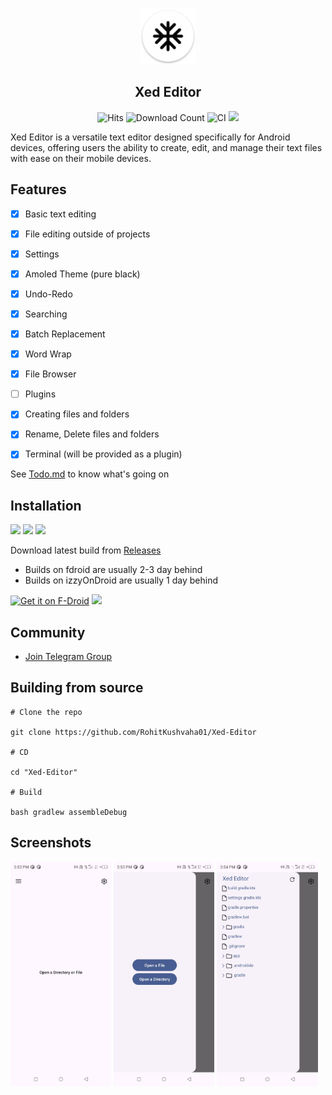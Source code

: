 <p align="center">
  <img src="/fastlane/metadata/android/en-US/images/icon.png" alt="Xed Editor" width="90" height="90"/>
</p>

<h2 align="center"><b>Xed Editor</b></h2>

<div align="center"><img src="https://hits.seeyoufarm.com/api/count/incr/badge.svg?url=https%3A%2F%2Fgithub.com%2FRohitKushvaha01%2FXed-Editor&count_bg=%2379C83D&title_bg=%23555555&icon=&icon_color=%23E7E7E7&title=hits&edge_flat=false" alt="Hits">
<img src="https://img.shields.io/github/downloads/RohitKushvaha01/Xed-Editor/total?label=Installs" alt="Download Count"><a href="https://github.com/Rohitkushvaha01/Xed-Editor/actions/workflows/android.yml"></a>
<img src="https://github.com/Rohitkushvaha01/Xed-Editor/actions/workflows/android.yml/badge.svg?event=push" alt="CI"></a>
<a href="https://t.me/XedEditor"><img src="https://img.shields.io/badge/Telegram-join-blue"></a>
</div>
</p>

</div>Xed Editor is a versatile text editor designed specifically for Android devices, offering users the ability to create, edit, and manage their text files with ease on their mobile devices.


## Features
- [x] Basic text editing
- [x] File editing outside of projects
- [x] Settings
- [x] Amoled Theme (pure black)
- [x] Undo-Redo
- [x] Searching
- [x] Batch Replacement
- [x] Word Wrap
- [x] File Browser
- [ ] Plugins
- [x] Creating files and folders
- [x] Rename, Delete files and folders
- [x] Terminal (will be provided as a plugin)


See [Todo.md](/Todo.md) to know what's going on

## Installation

<div>

<a href="https://github.com/RohitKushvaha01/Xed-Editor/releases"><img src="https://img.shields.io/github/v/release/Rohitkushvaha01/Xed-Editor?include_prereleases&sort=date&display_name=tag"></a>
<a href="https://android.izzysoft.de/repo/apk/com.rk.xededitor">
<img src="https://img.shields.io/endpoint?url=https://apt.izzysoft.de/fdroid/api/v1/shield/com.rk.xededitor&label=IzzyOnDroid&cacheSeconds=33000"></a>
<a href="https://f-droid.org/packages/com.rk.xededitor">
<img src="https://img.shields.io/f-droid/v/com.rk.xededitor"></a>

</div>

Download latest build
from [Releases](https://github.com/RohitKushvaha01/Xed-Editor/releases)
- Builds on fdroid are usually 2-3 day behind
- Builds on izzyOnDroid are usually 1 day behind

[<img src="https://fdroid.gitlab.io/artwork/badge/get-it-on.png"
    alt="Get it on F-Droid"
    height="80">](https://f-droid.org/packages/com.rk.xededitor)
[<img src="https://gitlab.com/IzzyOnDroid/repo/-/raw/master/assets/IzzyOnDroid.png?ref_type=heads" height="80">](https://apt.izzysoft.de/fdroid/index/apk/com.rk.xededitor)

## Community

- [Join Telegram Group](https://t.me/XedEditor)

## Building from source

```
# Clone the repo
   
git clone https://github.com/RohitKushvaha01/Xed-Editor

# CD

cd "Xed-Editor"

# Build

bash gradlew assembleDebug
```


## Screenshots

<div >
<img src="/fastlane/metadata/android/en-US/images/phoneScreenshots/01.jpg" width="32%" /> <img src="/fastlane/metadata/android/en-US/images/phoneScreenshots/02.jpg" width="32%" /> <img src="/fastlane/metadata/android/en-US/images/phoneScreenshots/03.jpg" width="32%" />
</div>
